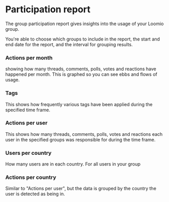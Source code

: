 # Participation report

The group participation report gives insights into the usage of your Loomio group.


You're able to choose which groups to include in the report, the start and end date for the report, and the interval for grouping results. 


### Actions per month

showing how many threads, comments, polls, votes and reactions have happened per month. This is graphed so you can see ebbs and flows of usage.

### Tags

This shows how frequently various tags have been applied during the specified time frame.

### Actions per user

This shows how many threads, comments, polls, votes and reactions each user in the specified groups was responsible for during the time frame.

### Users per country

How many users are in each country. For all users in your group

### Actions per country

Similar to "Actions per user", but the data is grouped by the country the user is detected as being in.
